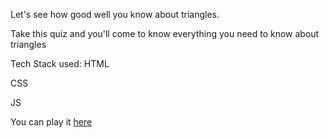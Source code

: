 Let's see how good well you know about triangles.

Take this quiz and you'll come to know everything you need to know about triangles

Tech Stack used:
HTML

CSS

JS

You can play it [here](https://do-you-know-about-triangles.netlify.app/)
